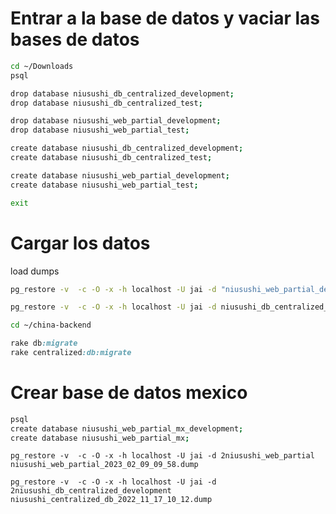 
# Entrar a la base de datos  y vaciar las bases de datos
```bash
cd ~/Downloads
psql
```

```bash
drop database niusushi_db_centralized_development;
drop database niusushi_db_centralized_test;

drop database niusushi_web_partial_development;
drop database niusushi_web_partial_test;

create database niusushi_db_centralized_development;
create database niusushi_db_centralized_test;

create database niusushi_web_partial_development;
create database niusushi_web_partial_test;

exit
```

# Cargar los datos

load dumps
```bash
pg_restore -v  -c -O -x -h localhost -U jai -d "niusushi_web_partial_development" niusushi_web_partial_2023_02_09_09_58.dump
```

```bash
pg_restore -v  -c -O -x -h localhost -U jai -d niusushi_db_centralized_development niusushi_centralized_db_2022_11_17_10_12.dump
```
```bash
cd ~/china-backend
```
```ruby
rake db:migrate
rake centralized:db:migrate
```


# Crear base de datos mexico

```zsh
psql
create database niusushi_web_partial_mx_development;
create database niusushi_web_partial_mx;
```


`pg_restore -v  -c -O -x -h localhost -U jai -d 2niusushi_web_partial niusushi_web_partial_2023_02_09_09_58.dump`

`pg_restore -v  -c -O -x -h localhost -U jai -d 2niusushi_db_centralized_development niusushi_centralized_db_2022_11_17_10_12.dump`


